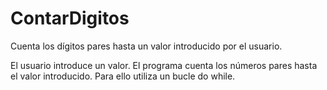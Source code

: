 # ContarDigitos
Cuenta los dígitos pares hasta un valor introducido por el usuario.

El usuario introduce un valor.
El programa cuenta los números pares hasta el valor introducido.
Para ello utiliza un bucle do while.
